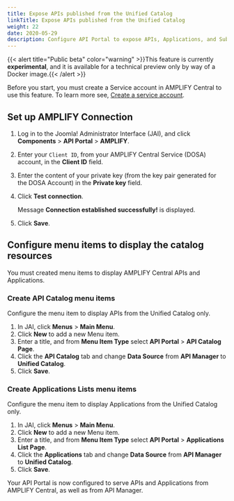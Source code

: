 ```yaml
---
title: Expose APIs published from the Unified Catalog
linkTitle: Expose APIs published from the Unified Catalog
weight: 22
date: 2020-05-29
description: Configure API Portal to expose APIs, Applications, and Subscriptions from AMPLIFY Unified Catalog (cloud platform), alongside with the resources coming from API Manager (on-premise platform).
---
```


{{< alert title="Public beta" color="warning" >}}This feature is currently **experimental**, and it is available for a technical preview only by way of a Docker image.{{< /alert >}}

Before you start, you must create a Service account in AMPLIFY Central to use this feature. To learn more see, [Create a service account](/docs/central/cli_getstarted/#create-a-service-account).

## Set up AMPLIFY Connection

1. Log in to the Joomla! Administrator Interface (JAI), and click **Components** > **API Portal** > **AMPLIFY**.
2. Enter your `Client ID`, from your AMPLIFY Central Service (DOSA) account, in the **Client ID** field.
3. Enter the content of your private key (from the key pair generated for the DOSA Account) in the **Private key** field.
4. Click **Test connection**.

    Message **Connection established successfully!** is displayed.
5. Click **Save**.

## Configure menu items to display the catalog resources

You must created menu items to display AMPLIFY Central APIs and Applications.

### Create API Catalog menu items

Configure the menu item to display APIs from the Unified Catalog only.

1. In JAI, click **Menus** > **Main Menu**.
2. Click **New** to add a new Menu item.
3. Enter a title, and from **Menu Item Type** select **API Portal** > **API Catalog Page**.
4. Click the **API Catalog** tab and change **Data Source** from **API Manager** to **Unified Catalog**.
5. Click **Save**.

### Create Applications Lists menu items

Configure the menu item to display Applications from the Unified Catalog only.

1. In JAI, click **Menus** > **Main Menu**.
2. Click **New** to add a new Menu item.
3. Enter a title, and from **Menu Item Type** select **API Portal** > **Applications List Page**.
4. Click the **Applications** tab and change **Data Source** from **API Manager** to **Unified Catalog**.
5. Click **Save**.

Your API Portal is now configured to serve APIs and Applications from AMPLIFY Central, as well as from API Manager.
